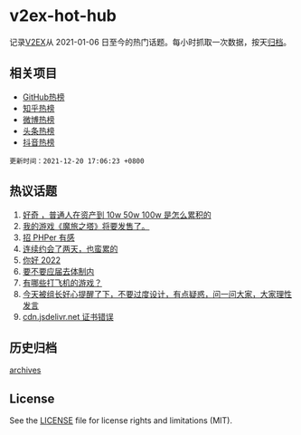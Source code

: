 # v2ex-hot-hub

 记录[V2EX](https://www.v2ex.com/)从 2021-01-06 日至今的热门话题。每小时抓取一次数据，按天[归档](archives)。
 
 ## 相关项目

- [GitHub热榜](https://github.com/snaildev/github-hot-hub)
- [知乎热榜](https://github.com/snaildev/zhihu-hot-hub)
- [微博热榜](https://github.com/snaildev/weibo-hot-hub)
- [头条热榜](https://github.com/snaildev/toutiao-hot-hub)
- [抖音热榜](https://github.com/snaildev/douyin-hot-hub)


 `更新时间：2021-12-20 17:06:23 +0800`

## 热议话题

1. [好奇 ，普通人在资产到 10w 50w 100w 是怎么累积的](https://www.v2ex.com/t/823275)
1. [我的游戏《魔旅之塔》将要发售了。](https://www.v2ex.com/t/823323)
1. [招 PHPer 有感](https://www.v2ex.com/t/823282)
1. [连续约会了两天，也蛮累的](https://www.v2ex.com/t/823224)
1. [你好 2022](https://www.v2ex.com/t/823160)
1. [要不要应届去体制内](https://www.v2ex.com/t/823309)
1. [有哪些打飞机的游戏？](https://www.v2ex.com/t/823221)
1. [今天被组长好心提醒了下，不要过度设计，有点疑惑，问一问大家，大家理性发言](https://www.v2ex.com/t/823347)
1. [cdn.jsdelivr.net 证书错误](https://www.v2ex.com/t/823281)

## 历史归档

[archives](archives)

## License

See the [LICENSE](LICENSE) file for license rights and limitations (MIT).
